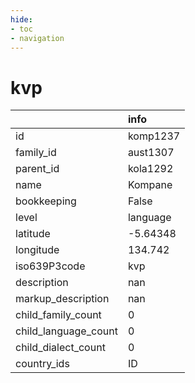 ```yaml
---
hide:
- toc
- navigation
---
```

# kvp
|                      | info     |
|:---------------------|:---------|
| id                   | komp1237 |
| family_id            | aust1307 |
| parent_id            | kola1292 |
| name                 | Kompane  |
| bookkeeping          | False    |
| level                | language |
| latitude             | -5.64348 |
| longitude            | 134.742  |
| iso639P3code         | kvp      |
| description          | nan      |
| markup_description   | nan      |
| child_family_count   | 0        |
| child_language_count | 0        |
| child_dialect_count  | 0        |
| country_ids          | ID       |